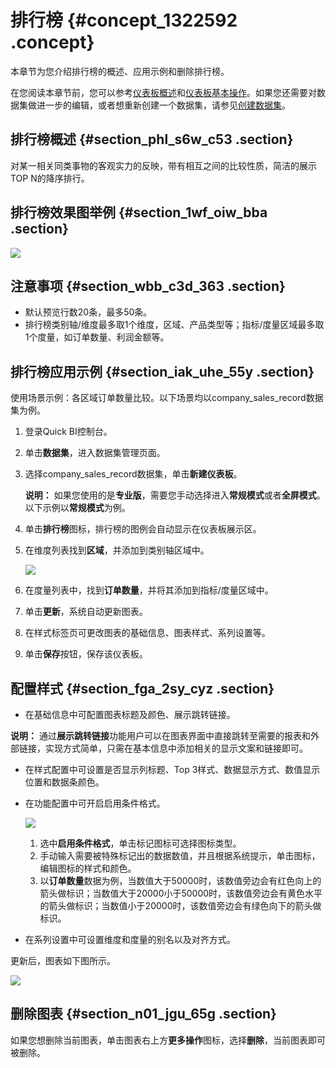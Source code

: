 # 排行榜 {#concept_1322592 .concept}

本章节为您介绍排行榜的概述、应用示例和删除排行榜。

在您阅读本章节前，您可以参考[仪表板概述](cn.zh-CN/用户指南/仪表板制作/仪表板概述.md#)和[仪表板基本操作](cn.zh-CN/用户指南/仪表板制作/仪表板基本操作/仪表板基本操作概述.md#)。如果您还需要对数据集做进一步的编辑，或者想重新创建一个数据集，请参见[创建数据集](cn.zh-CN/用户指南/数据建模/管理数据集/创建数据集.md#)。

## 排行榜概述 {#section_phl_s6w_c53 .section}

对某一相关同类事物的客观实力的反映，带有相互之间的比较性质，简洁的展示TOP N的降序排行。

## 排行榜效果图举例 {#section_1wf_oiw_bba .section}

![](http://static-aliyun-doc.oss-cn-hangzhou.aliyuncs.com/assets/img/1054125/156527147354127_zh-CN.png)

## 注意事项 {#section_wbb_c3d_363 .section}

-   默认预览行数20条，最多50条。
-   排行榜类别轴/维度最多取1个维度，区域、产品类型等；指标/度量区域最多取1个度量，如订单数量、利润金额等。

## 排行榜应用示例 {#section_iak_uhe_55y .section}

使用场景示例：各区域订单数量比较。以下场景均以company\_sales\_record数据集为例。

1.  登录Quick BI控制台。
2.  单击**数据集**，进入数据集管理页面。
3.  选择company\_sales\_record数据集，单击**新建仪表板**。

    **说明：** 如果您使用的是**专业版**，需要您手动选择进入**常规模式**或者**全屏模式**。以下示例以**常规模式**为例。

4.  单击**排行榜**图标，排行榜的图例会自动显示在仪表板展示区。
5.  在维度列表找到**区域**，并添加到类别轴区域中。

    ![](http://static-aliyun-doc.oss-cn-hangzhou.aliyuncs.com/assets/img/1054125/156527147454128_zh-CN.png)

6.  在度量列表中，找到**订单数量**，并将其添加到指标/度量区域中。
7.  单击**更新**，系统自动更新图表。
8.  在样式标签页可更改图表的基础信息、图表样式、系列设置等。
9.  单击**保存**按钮，保存该仪表板。

## 配置样式 {#section_fga_2sy_cyz .section}

-   在基础信息中可配置图表标题及颜色、展示跳转链接。

**说明：** 通过**展示跳转链接**功能用户可以在图表界面中直接跳转至需要的报表和外部链接，实现方式简单，只需在基本信息中添加相关的显示文案和链接即可。

-   在样式配置中可设置是否显示列标题、Top 3样式、数据显示方式、数值显示位置和数据条颜色。
-   在功能配置中可开启启用条件格式。

    ![](http://static-aliyun-doc.oss-cn-hangzhou.aliyuncs.com/assets/img/1054125/156527147454129_zh-CN.png)

    1.  选中**启用条件格式**，单击标记图标可选择图标类型。
    2.  手动输入需要被特殊标记出的数据数值，并且根据系统提示，单击图标，编辑图标的样式和颜色。
    3.  以**订单数量**数据为例，当数值大于50000时，该数值旁边会有红色向上的箭头做标识；当数值大于20000小于50000时，该数值旁边会有黄色水平的箭头做标识；当数值小于20000时，该数值旁边会有绿色向下的箭头做标识。
-   在系列设置中可设置维度和度量的别名以及对齐方式。

更新后，图表如下图所示。

![](http://static-aliyun-doc.oss-cn-hangzhou.aliyuncs.com/assets/img/1054125/156527147454130_zh-CN.png)

## 删除图表 {#section_n01_jgu_65g .section}

如果您想删除当前图表，单击图表右上方**更多操作**图标，选择**删除**，当前图表即可被删除。

